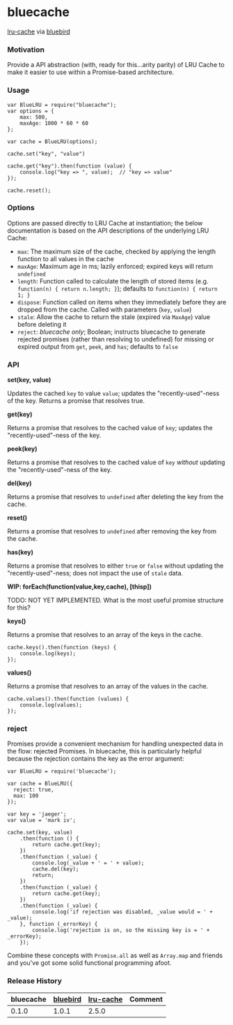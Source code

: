 bluecache
=========

[lru-cache](https://github.com/isaacs/node-lru-cache/issues) via [bluebird](https://github.com/petkaantonov/bluebird)


### Motivation

Provide a API abstraction (with, ready for this...arity parity) of LRU Cache to make it easier to use within a Promise-based architecture.


### Usage

```
var BlueLRU = require("bluecache");
var options = {
	max: 500,
    maxAge: 1000 * 60 * 60
};

var cache = BlueLRU(options);

cache.set("key", "value")

cache.get("key").then(function (value) {
    console.log("key => ", value);  // "key => value"
});

cache.reset();
```


### Options

Options are passed directly to LRU Cache at instantiation; the below documentation is based on the API descriptions of the underlying LRU Cache:

- `max`: The maximum size of the cache, checked by applying the length function to all values in the cache
- `maxAge`: Maximum age in ms; lazily enforced; expired keys will return `undefined`
- `length`: Function called to calculate the length of stored items (e.g. `function(n) { return n.length; }`); defaults to `function(n) { return 1; }`
- `dispose`: Function called on items when they immediately before they are dropped from the cache. Called with parameters (`key`, `value`)
- `stale`: Allow the cache to return the stale (expired via `MaxAge`) value before deleting it
- `reject`: _bluecache only_; Boolean; instructs bluecache to generate rejected promises (rather than resolving to undefined) for missing or expired output from `get`, `peek`, and `has`;  defaults to `false`


### API

**set(key, value)**

Updates the cached `key` to value `value`; updates the "recently-used"-ness of the key. Returns a promise that resolves true.


**get(key)**

Returns a promise that resolves to the cached value of `key`; updates the "recently-used"-ness of the key.


**peek(key)**

Returns a promise that resolves to the cached value of `key` _without_ updating the "recently-used"-ness of the key.


**del(key)**

Returns a promise that resolves to `undefined` after deleting the key from the cache.


**reset()**

Returns a promise that resolves to `undefined` after removing the key from the cache.


**has(key)**

Returns a promise that resolves to either `true` or `false` without updating the "recently-used"-ness; does not impact the use of `stale` data.


**WIP: forEach(function(value,key,cache), [thisp])**

TODO: NOT YET IMPLEMENTED. What is the most useful promise structure for this?


**keys()**

Returns a promise that resolves to an array of the keys in the cache.

```
cache.keys().then(function (keys) {
	console.log(keys);
});
```

**values()**

Returns a promise that resolves to an array of the values in the cache.

```
cache.values().then(function (values) {
	console.log(values);
});
```

### reject

Promises provide a convenient mechanism for handling unexpected data in the flow: rejected Promises. In bluecache, this is particularly helpful because the rejection contains the key as the error argument:

```
var BlueLRU = require('bluecache');

var cache = BlueLRU({
  reject: true,
  max: 100
});

var key = 'jaeger';
var value = 'mark iv';

cache.set(key, value)
	.then(function () {
		return cache.get(key);
	})
	.then(function (_value) {
		console.log(_value + ' = ' + value);
		cache.del(key);
		return;
	})
	.then(function (_value) {
		return cache.get(key);
	})
	.then(function (_value) {
		console.log('if rejection was disabled, _value would = ' + _value);
	}, function (_errorKey) {
		console.log('rejection is on, so the missing key is = ' + _errorKey);
	});
```

Combine these concepts with `Promise.all` as well as `Array.map` and friends and you've got some solid functional programming afoot.


### Release History

| bluecache | [bluebird](https://github.com/petkaantonov/bluebird) | [lru-cache](https://github.com/isaacs/node-lru-cache) | Comment |
| --- | :--- | :--- | :--- |
| 0.1.0 | 1.0.1 | 2.5.0 | |
